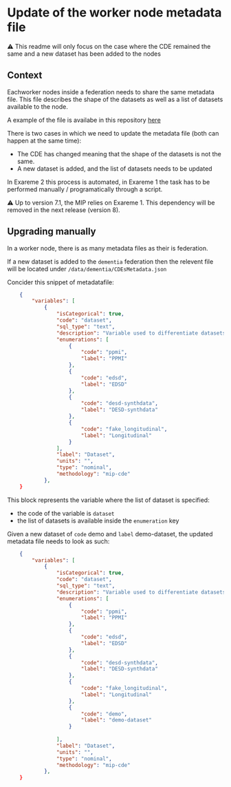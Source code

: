 # Update of the worker node metadata file

:warning: This readme will only focus on the case where the CDE remained the same and a new dataset has been added to the nodes

## Context

Eachworker nodes inside a federation needs to share the same metadata file.
This file describes the shape of the datasets as well as a list of datasets available to the node.

A example of the file is availabe in this repository [here](https://github.com/HBPMedical/mip-deployment/blob/master/data/dementia/CDEsMetadata.json)

There is two cases in which we need to update the metadata file (both can happen at the same time):
- The CDE has changed meaning that the shape of the datasets is not the same.
- A new dataset is added, and the list of datasets needs to be updated

In Exareme 2 this process is automated, in Exareme 1 the task has to be performed manually / programatically through a script. 

:warning: Up to version 7.1, the MIP relies on Exareme 1. This dependency will be removed in the next release (version 8).

## Upgrading manually


In a worker node, there is as many metadata files as their is federation.

If a new dataset is added to the `dementia` federation then the relevent file will be located under `/data/dementia/CDEsMetadata.json`

Concider this snippet of metadatafile:

```json
    {
        "variables": [
            {
                "isCategorical": true,
                "code": "dataset",
                "sql_type": "text",
                "description": "Variable used to differentiate datasets",
                "enumerations": [
                    {
                        "code": "ppmi",
                        "label": "PPMI"
                    },
                    {
                        "code": "edsd",
                        "label": "EDSD"
                    },
                    {
                        "code": "desd-synthdata",
                        "label": "DESD-synthdata"
                    },
                    {
                        "code": "fake_longitudinal",
                        "label": "Longitudinal"
                    }
                ],
                "label": "Dataset",
                "units": "",
                "type": "nominal",
                "methodology": "mip-cde"
            },
    }
```

This block represents the variable where the list of dataset is specified:
- the code of the variable is  `dataset`
- the list of datasets is available inside the `enumeration` key

Given a new dataset of `code` demo and `label` demo-dataset, the updated metadata file needs to look as such:

```json
    {
        "variables": [
            {
                "isCategorical": true,
                "code": "dataset",
                "sql_type": "text",
                "description": "Variable used to differentiate datasets",
                "enumerations": [
                    {
                        "code": "ppmi",
                        "label": "PPMI"
                    },
                    {
                        "code": "edsd",
                        "label": "EDSD"
                    },
                    {
                        "code": "desd-synthdata",
                        "label": "DESD-synthdata"
                    },
                    {
                        "code": "fake_longitudinal",
                        "label": "Longitudinal"
                    },
                    {
                        "code": "demo",
                        "label": "demo-dataset"
                    }
                    
                ],
                "label": "Dataset",
                "units": "",
                "type": "nominal",
                "methodology": "mip-cde"
            },
    }
```
